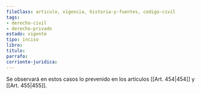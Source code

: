 ```yaml
---
fileClass: articulo, vigencia, historia-y-fuentes, codigo-civil
tags:
- derecho-civil
- derecho-privado
estado: vigente
tipo: inciso
libro:
titulo:
parrafo:
corriente-juridica:
---
```

Se observará en estos casos lo prevenido en los artículos [[Art. 454|454]] y [[Art. 455|455]].